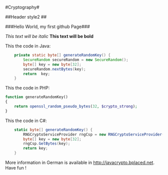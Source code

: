 #Cryptography#

##Header style2 ##

###Hello World, my first github Page###

*This text will be italic*
**This text will be bold**

This the code in Java:
```java
    private static byte[] generateRandomKey() {
        SecureRandom secureRandom = new SecureRandom();
        byte[] key = new byte[32];
        secureRandom.nextBytes(key);
        return  key;
    }
```

This the code in PHP:
```php
function generateRandomKey()
{
    return openssl_random_pseudo_bytes(32, $crypto_strong);
}
```

This the code in C#:
```c#
    static byte[] generateRandomKey() {
        RNGCryptoServiceProvider rngCsp = new RNGCryptoServiceProvider();
        byte[] key = new byte[32];
        rngCsp.GetBytes(key);
        return key;
    }
```

More information in German is available in http://javacrypto.bplaced.net. Have fun !
